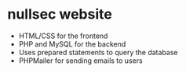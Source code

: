 # nullsec website
- HTML/CSS for the frontend
- PHP and MySQL for the backend
- Uses prepared statements to query the database
- PHPMailer for sending emails to users
